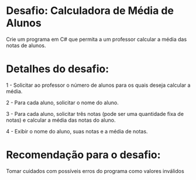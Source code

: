 # Desafio: Calculadora de Média de Alunos

Crie um programa em C# que permita a um professor calcular a média das notas de alunos.

# Detalhes do desafio:

1 - Solicitar ao professor o número de alunos para os quais deseja calcular a média.

2 - Para cada aluno, solicitar o nome do aluno.

3 - Para cada aluno, solicitar três notas (pode ser uma quantidade fixa de notas) e calcular a média das notas do aluno.

4 - Exibir o nome do aluno, suas notas e a média de notas.

# Recomendação para o desafio:

Tomar cuidados com possíveis erros do programa como valores inválidos
